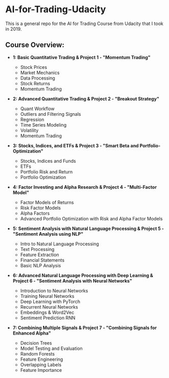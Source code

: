 # AI-for-Trading-Udacity
This is a general repo for the AI for Trading Course from Udacity that I took in 2019.

## Course Overview:
- **1: Basic Quantitative Trading & Project 1 - "Momentum Trading"**
  - Stock Prices
  - Market Mechanics 
  - Data Processing
  - Stock Returns
  - Momentum Trading 
  
- **2: Advanced Quantitative Trading & Project 2 - "Breakout Strategy"**
  - Quant Workflow
  - Outliers and Filtering Signals
  - Regression
  - Time Series Modeling
  - Volatility
  - Momentum Trading
  
- **3: Stocks, Indices, and ETFs & Project 3 - "Smart Beta and Portfolio-Optimization"**
  - Stocks, Indices and Funds
  - ETFs
  - Portfolio Risk and Return 
  - Portfolio Optimization
  
- **4: Factor Investing and Alpha Research & Project 4 - "Multi-Factor Model"**
  - Factor Models of Returns
  - Risk Factor Models
  - Alpha Factors
  - Advanced Portfolio Optimization with Risk and Alpha Factor Models 
  
- **5: Sentiment Analysis with Natural Language Processing & Project 5 - "Sentiment Analysis using NLP"**
  - Intro to Natural Language Processing
  - Text Processing
  - Feature Extraction
  - Financial Statements
  - Basic NLP Analysis
  
- **6: Advanced Natural Language Processing with Deep Learning & Project 6 - "Sentiment Analysis with Neural Networks"**
  - Introduction to Neural Networks
  - Training Neural Networks
  - Deep Learning with PyTorch
  - Recurrent Neural Networks
  - Embeddings & Word2Vec
  - Sentiment Prediction RNN
  
- **7: Combining Multiple Signals & Project 7 - "Combining Signals for Enhanced Alpha"**
  - Decision Trees
  - Model Testing and Evaluation
  - Random Forests
  - Feature Engineering
  - Overlapping Labels
  - Feature Importance

  
